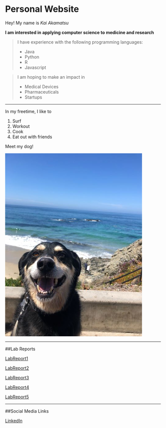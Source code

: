 # Personal Website

Hey! My name is _Kai Akamatsu_

**I am interested in applying computer science to medicine and research**

> I have experience with the following programming languages:
>
> - Java
> - Python
> - R
> - Javascript

> I am hoping to make an impact in
>
> - Medical Devices
> - Pharmaceuticals
> - Startups

---

In my freetime, I like to

1. Surf
2. Workout
3. Cook
4. Eat out with friends

Meet my dog!

![Image](dog.jpg)

---

##Lab Reports

[LabReport1](lab-report-1-week-0.html)

[LabReport2](lab-report-2-week-1.html)

[LabReport3](lab-report-3-week-3.html)

[LabReport4](lab-report-4-week-5.html)

[LabReport5](lab-report-5-week-7.html)

---

##Social Media Links

[LinkedIn](https://www.linkedin.com/in/kai-akamatsu/)

